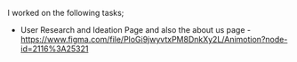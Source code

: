 I worked on the following tasks;
- User Research and Ideation Page and also the about us page - https://www.figma.com/file/PloGi9jwyvtxPM8DnkXy2L/Animotion?node-id=2116%3A25321



